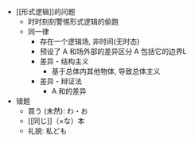 - [[形式逻辑]]的问题
	- 时时刻刻警惕形式逻辑的偷跑
	- 同一律
		- 存在一个逻辑场, 非时间(无时态)
		- 预设了 A 和场外部的差异区分
		  A 包括它的边界L
		- 差异 - 结构主义
			- 基于总体内其他物体, 导致总体主义
		- 差异 - 辩证法
			- A 和的差异
- 错题
	- 買う (未然): わ・お
	- [[同じ]]（×な）本
	- 礼貌: 私ども
